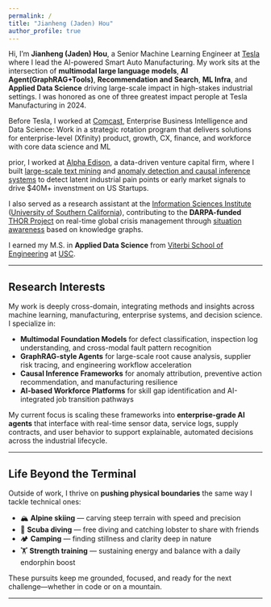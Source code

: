 ```yaml
---
permalink: /
title: "Jianheng (Jaden) Hou"
author_profile: true
---
```


Hi, I’m **Jianheng (Jaden) Hou**, a Senior Machine Learning Engineer at [Tesla](https://www.tesla.com/AI) where I lead the AI-powered Smart Auto Manufacturing. My work sits at the intersection of **multimodal large language models**, **AI Agent(GraphRAG+Tools)**, **Recommendation and Search**, **ML Infra**, and **Applied Data Science** driving large-scale impact in high-stakes industrial settings. I was honored as one of three greatest impact perople at Tesla Manufacturing in 2024.

Before Tesla, I worked at [Comcast](https://www.xfinity.com/overview), Enterprise Business Intelligence and Data Science: Work in a strategic rotation program that delivers solutions for enterprise-level (Xfinity) product, growth, CX, finance, and workforce with core data science and ML

prior, I worked at [Alpha Edison](https://www.alphaedison.com/), a data-driven venture capital firm, where I built [large-scale text mining](https://jianhenghou.github.io/Medical-Sieve/) and [anomaly detection and causal inference systems](https://jianhenghou.github.io/consumption-tracking-and-causal-analysis/) to detect latent industrial pain points or early market signals to drive $40M+ invenstment on US Startups. 

I also served as a research assistant at the [Information Sciences Institute](https://www.isi.edu/) ([University of Southern California](https://www.usc.edu/)), contributing to the **DARPA-funded** [THOR Project](https://usc-isi-i2.github.io/thor/) on real-time global crisis management through [situation awareness](https://researchoutreach.org/wp-content/uploads/2019/12/Mayank-Kejriwal.pdf) based on knowledge graphs.

I earned my M.S. in **Applied Data Science** from [Viterbi School of Engineering](https://viterbischool.usc.edu/) at [USC](https://www.usc.edu/). 

---

## Research Interests
My work is deeply cross-domain, integrating methods and insights across machine learning, manufacturing, enterprise systems, and decision science. I specialize in:

<ul>
  <li><strong>Multimodal Foundation Models</strong> for defect classification, inspection log understanding, and cross-modal fault pattern recognition</li>
  <li><strong>GraphRAG-style Agents</strong> for large-scale root cause analysis, supplier risk tracing, and engineering workflow acceleration</li>
  <li><strong>Causal Inference Frameworks</strong> for anomaly attribution, preventive action recommendation, and manufacturing resilience</li>
  <li><strong>AI-based Workforce Platforms</strong> for skill gap identification and AI-integrated job transition pathways</li>
</ul>

My current focus is scaling these frameworks into **enterprise-grade AI agents** that interface with real-time sensor data, service logs, supply contracts, and user behavior to support explainable, automated decisions across the industrial lifecycle.

---

## Life Beyond the Terminal

Outside of work, I thrive on **pushing physical boundaries** the same way I tackle technical ones:

- 🏔️ **Alpine skiing** — carving steep terrain with speed and precision  
- 🌊 **Scuba diving** — free diving and catching lobster to share with friends  
- 🏕️ **Camping** — finding stillness and clarity deep in nature  
- 🏋️ **Strength training** — sustaining energy and balance with a daily endorphin boost  

These pursuits keep me grounded, focused, and ready for the next challenge—whether in code or on a mountain.

---

